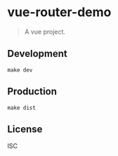 # vue-router-demo
> A vue project.

## Development

```shell
make dev
```

## Production
```
make dist
```

## License
ISC
